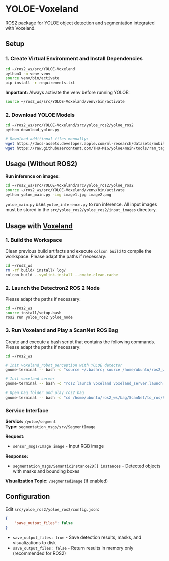 # YOLOE-Voxeland

ROS2 package for YOLOE object detection and segmentation integrated with Voxeland.

## Setup

### 1. Create Virtual Environment and Install Dependencies

```bash
cd ~/ros2_ws/src/YOLOE-Voxeland
python3 -m venv venv
source venv/bin/activate
pip install -r requirements.txt
```

**Important:** Always activate the venv before running YOLOE:
```bash
source ~/ros2_ws/src/YOLOE-Voxeland/venv/bin/activate
```

### 2. Download YOLOE Models

```bash
cd ~/ros2_ws/src/YOLOE-Voxeland/src/yoloe_ros2/yoloe_ros2
python download_yoloe.py

# Download additional files manually:
wget https://docs-assets.developer.apple.com/ml-research/datasets/mobileclip/mobileclip_blt.pt
wget https://raw.githubusercontent.com/THU-MIG/yoloe/main/tools/ram_tag_list.txt
```

## Usage (Without ROS2)

**Run inference on images:**
```bash
cd ~/ros2_ws/src/YOLOE-Voxeland/src/yoloe_ros2/yoloe_ros2
source ~/ros2_ws/src/YOLOE-Voxeland/venv/bin/activate
python yoloe_main.py -img image1.jpg image2.png
```

`yoloe_main.py` uses `yoloe_inference.py` to run inference. All input images must be stored in the `src/yoloe_ros2/yoloe_ros2/input_images` directory.


## Usage with [Voxeland](https://github.com/MAPIRlab/Voxeland)

### 1. Build the Workspace

Clean previous build artifacts and execute `colcon build` to compile the workspace. Please adapt the paths if necessary:

```bash
cd ~/ros2_ws
rm -rf build/ install/ log/
colcon build --symlink-install --cmake-clean-cache
```

### 2. Launch the Detectron2 ROS 2 Node

Please adapt the paths if necessary:

```bash
cd ~/ros2_ws
source install/setup.bash
ros2 run yoloe_ros2 yoloe_node
```

### 3. Run Voxeland and Play a ScanNet ROS Bag

Create and execute a bash script that contains the following commands. Please adapt the paths if necessary:

```bash
cd ~/ros2_ws

# Init voxeland_robot_perception with YOLOE detector
gnome-terminal -- bash -c "source ~/.bashrc; source /home/ubuntu/ros2_ws/venvs/voxenv/bin/activate; ros2 launch voxeland_robot_perception semantic_mapping.launch.py object_detector:=yoloe; exec bash"

# Init voxeland server
gnome-terminal -- bash -c "ros2 launch voxeland voxeland_server.launch.xml; exec bash"

# Open bag folder and play ros2 bag
gnome-terminal -- bash -c "cd /home/ubuntu/ros2_ws/bag/ScanNet/to_ros/ROS2_bags/scene0000_01/; ros2 bag play scene0000_01.db3; exec bash"
```

### Service Interface

**Service:** `/yoloe/segment`  
**Type:** `segmentation_msgs/srv/SegmentImage`

**Request:**
- `sensor_msgs/Image image` - Input RGB image

**Response:**
- `segmentation_msgs/SemanticInstance2D[] instances` - Detected objects with masks and bounding boxes

**Visualization Topic:** `/segmentedImage` (if enabled)

## Configuration

Edit `src/yoloe_ros2/yoloe_ros2/config.json`:
```json
{
    "save_output_files": false
}
```

- `save_output_files: true` - Save detection results, masks, and visualizations to disk
- `save_output_files: false` - Return results in memory only (recommended for ROS2)
